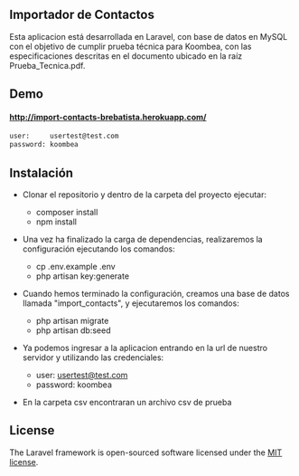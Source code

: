 ## Importador de Contactos

Esta aplicacion está desarrollada en Laravel, con base de datos en MySQL con el objetivo de cumplir prueba técnica para Koombea, con las especificaciones descritas en el documento ubicado en la raíz Prueba_Tecnica.pdf. 

## Demo
#### http://import-contacts-brebatista.herokuapp.com/
```sh
user:     usertest@test.com
password: koombea
```

## Instalación

- Clonar el repositorio y dentro de la carpeta del proyecto ejecutar:

    - composer install
    - npm install

- Una vez ha finalizado la carga de dependencias, realizaremos la configuración ejecutando los comandos:
    - cp .env.example .env
    - php artisan key:generate

- Cuando hemos terminado la configuración, creamos una base de datos llamada "import_contacts", y ejecutaremos los comandos:
    - php artisan migrate
    - php artisan db:seed

- Ya podemos ingresar a la aplicacion entrando en la url de nuestro servidor y utilizando las credenciales:
    - user: usertest@test.com
    - password: koombea

- En la carpeta csv encontraran un archivo csv de prueba

## License

The Laravel framework is open-sourced software licensed under the [MIT license](https://opensource.org/licenses/MIT).
